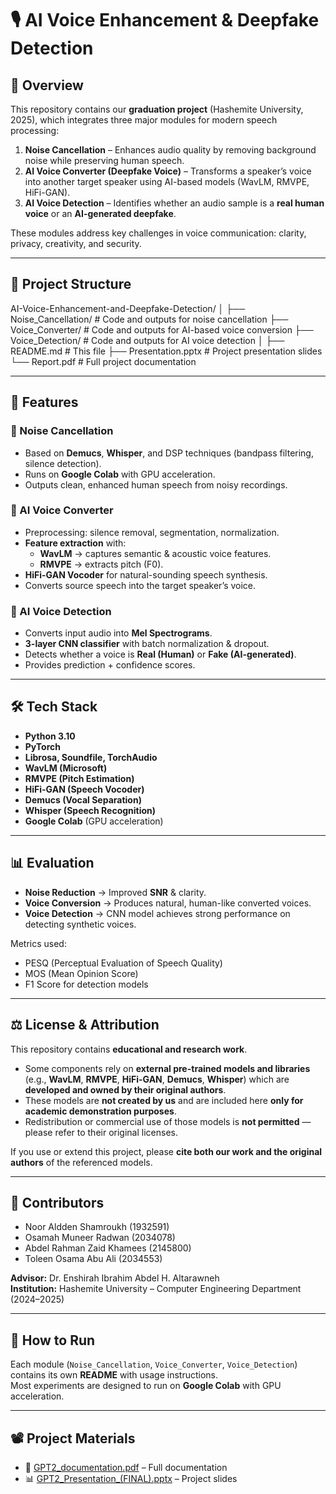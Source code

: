 # 🎙️ AI Voice Enhancement & Deepfake Detection

## 📌 Overview
This repository contains our **graduation project** (Hashemite University, 2025), which integrates three major modules for modern speech processing:

1. **Noise Cancellation** – Enhances audio quality by removing background noise while preserving human speech.
2. **AI Voice Converter (Deepfake Voice)** – Transforms a speaker’s voice into another target speaker using AI-based models (WavLM, RMVPE, HiFi-GAN).
3. **AI Voice Detection** – Identifies whether an audio sample is a **real human voice** or an **AI-generated deepfake**.

These modules address key challenges in voice communication: clarity, privacy, creativity, and security.

---

## 📂 Project Structure
AI-Voice-Enhancement-and-Deepfake-Detection/
│
├── Noise_Cancellation/ # Code and outputs for noise cancellation
├── Voice_Converter/ # Code and outputs for AI-based voice conversion
├── Voice_Detection/ # Code and outputs for AI voice detection
│
├── README.md # This file
├── Presentation.pptx # Project presentation slides
└── Report.pdf # Full project documentation

---

## 🚀 Features

### 🔹 Noise Cancellation
- Based on **Demucs**, **Whisper**, and DSP techniques (bandpass filtering, silence detection).
- Runs on **Google Colab** with GPU acceleration.
- Outputs clean, enhanced human speech from noisy recordings.

### 🔹 AI Voice Converter
- Preprocessing: silence removal, segmentation, normalization.
- **Feature extraction** with:
  - **WavLM** → captures semantic & acoustic voice features.
  - **RMVPE** → extracts pitch (F0).
- **HiFi-GAN Vocoder** for natural-sounding speech synthesis.
- Converts source speech into the target speaker’s voice.

### 🔹 AI Voice Detection
- Converts input audio into **Mel Spectrograms**.
- **3-layer CNN classifier** with batch normalization & dropout.
- Detects whether a voice is **Real (Human)** or **Fake (AI-generated)**.
- Provides prediction + confidence scores.

---

## 🛠️ Tech Stack
- **Python 3.10**
- **PyTorch**
- **Librosa, Soundfile, TorchAudio**
- **WavLM (Microsoft)**
- **RMVPE (Pitch Estimation)**
- **HiFi-GAN (Speech Vocoder)**
- **Demucs (Vocal Separation)**
- **Whisper (Speech Recognition)**
- **Google Colab** (GPU acceleration)

---

## 📊 Evaluation
- **Noise Reduction** → Improved **SNR** & clarity.
- **Voice Conversion** → Produces natural, human-like converted voices.
- **Voice Detection** → CNN model achieves strong performance on detecting synthetic voices.

Metrics used:
- PESQ (Perceptual Evaluation of Speech Quality)  
- MOS (Mean Opinion Score)  
- F1 Score for detection models  

---

## ⚖️ License & Attribution
This repository contains **educational and research work**.  

- Some components rely on **external pre-trained models and libraries** (e.g., **WavLM**, **RMVPE**, **HiFi-GAN**, **Demucs**, **Whisper**) which are **developed and owned by their original authors**.  
- These models are **not created by us** and are included here **only for academic demonstration purposes**.  
- Redistribution or commercial use of those models is **not permitted** — please refer to their original licenses.  

If you use or extend this project, please **cite both our work and the original authors** of the referenced models.

---

## 📌 Contributors
- Noor Aldden Shamroukh (1932591)  
- Osamah Muneer Radwan (2034078)  
- Abdel Rahman Zaid Khamees (2145800)  
- Toleen Osama Abu Ali (2034553)  

**Advisor:** Dr. Enshirah Ibrahim Abdel H. Altarawneh  
**Institution:** Hashemite University – Computer Engineering Department (2024–2025)

---

## 📜 How to Run
Each module (`Noise_Cancellation`, `Voice_Converter`, `Voice_Detection`) contains its own **README** with usage instructions.  
Most experiments are designed to run on **Google Colab** with GPU acceleration.  

---

## 📽️ Project Materials
- 📑 [GPT2_documentation.pdf](./GPT2_documentation.pdf) – Full documentation  
- 📊 [GPT2_Presentation_(FINAL).pptx](./GPT2_Presentation_(FINAL).pptx) – Project slides
